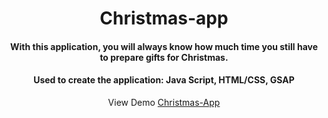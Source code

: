 <div align="center">
<h1>Christmas-app</h1>
<h4>With this application, you will always know how much time you still have to prepare gifts for Christmas.</h4>
<h4>Used to create the application: Java Script, HTML/CSS, GSAP</h4>
<p>View Demo <a href="https://christmas-app-dk.glitch.me/" target="_blank">Christmas-App</a></p>  
</div> 
